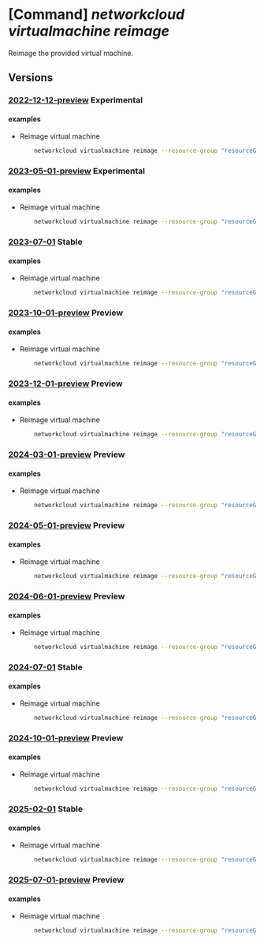 # [Command] _networkcloud virtualmachine reimage_

Reimage the provided virtual machine.

## Versions

### [2022-12-12-preview](/Resources/mgmt-plane/L3N1YnNjcmlwdGlvbnMve30vcmVzb3VyY2Vncm91cHMve30vcHJvdmlkZXJzL21pY3Jvc29mdC5uZXR3b3JrY2xvdWQvdmlydHVhbG1hY2hpbmVzL3t9L3JlaW1hZ2U=/2022-12-12-preview.xml) **Experimental**

<!-- mgmt-plane /subscriptions/{}/resourcegroups/{}/providers/microsoft.networkcloud/virtualmachines/{}/reimage 2022-12-12-preview -->

#### examples

- Reimage virtual machine
    ```bash
        networkcloud virtualmachine reimage --resource-group "resourceGroupName" --name "virtualMachineName"
    ```

### [2023-05-01-preview](/Resources/mgmt-plane/L3N1YnNjcmlwdGlvbnMve30vcmVzb3VyY2Vncm91cHMve30vcHJvdmlkZXJzL21pY3Jvc29mdC5uZXR3b3JrY2xvdWQvdmlydHVhbG1hY2hpbmVzL3t9L3JlaW1hZ2U=/2023-05-01-preview.xml) **Experimental**

<!-- mgmt-plane /subscriptions/{}/resourcegroups/{}/providers/microsoft.networkcloud/virtualmachines/{}/reimage 2023-05-01-preview -->

#### examples

- Reimage virtual machine
    ```bash
        networkcloud virtualmachine reimage --resource-group "resourceGroupName" --name "virtualMachineName"
    ```

### [2023-07-01](/Resources/mgmt-plane/L3N1YnNjcmlwdGlvbnMve30vcmVzb3VyY2Vncm91cHMve30vcHJvdmlkZXJzL21pY3Jvc29mdC5uZXR3b3JrY2xvdWQvdmlydHVhbG1hY2hpbmVzL3t9L3JlaW1hZ2U=/2023-07-01.xml) **Stable**

<!-- mgmt-plane /subscriptions/{}/resourcegroups/{}/providers/microsoft.networkcloud/virtualmachines/{}/reimage 2023-07-01 -->

#### examples

- Reimage virtual machine
    ```bash
        networkcloud virtualmachine reimage --resource-group "resourceGroupName" --name "virtualMachineName"
    ```

### [2023-10-01-preview](/Resources/mgmt-plane/L3N1YnNjcmlwdGlvbnMve30vcmVzb3VyY2Vncm91cHMve30vcHJvdmlkZXJzL21pY3Jvc29mdC5uZXR3b3JrY2xvdWQvdmlydHVhbG1hY2hpbmVzL3t9L3JlaW1hZ2U=/2023-10-01-preview.xml) **Preview**

<!-- mgmt-plane /subscriptions/{}/resourcegroups/{}/providers/microsoft.networkcloud/virtualmachines/{}/reimage 2023-10-01-preview -->

#### examples

- Reimage virtual machine
    ```bash
        networkcloud virtualmachine reimage --resource-group "resourceGroupName" --name "virtualMachineName"
    ```

### [2023-12-01-preview](/Resources/mgmt-plane/L3N1YnNjcmlwdGlvbnMve30vcmVzb3VyY2Vncm91cHMve30vcHJvdmlkZXJzL21pY3Jvc29mdC5uZXR3b3JrY2xvdWQvdmlydHVhbG1hY2hpbmVzL3t9L3JlaW1hZ2U=/2023-12-01-preview.xml) **Preview**

<!-- mgmt-plane /subscriptions/{}/resourcegroups/{}/providers/microsoft.networkcloud/virtualmachines/{}/reimage 2023-12-01-preview -->

#### examples

- Reimage virtual machine
    ```bash
        networkcloud virtualmachine reimage --resource-group "resourceGroupName" --name "virtualMachineName"
    ```

### [2024-03-01-preview](/Resources/mgmt-plane/L3N1YnNjcmlwdGlvbnMve30vcmVzb3VyY2Vncm91cHMve30vcHJvdmlkZXJzL21pY3Jvc29mdC5uZXR3b3JrY2xvdWQvdmlydHVhbG1hY2hpbmVzL3t9L3JlaW1hZ2U=/2024-03-01-preview.xml) **Preview**

<!-- mgmt-plane /subscriptions/{}/resourcegroups/{}/providers/microsoft.networkcloud/virtualmachines/{}/reimage 2024-03-01-preview -->

#### examples

- Reimage virtual machine
    ```bash
        networkcloud virtualmachine reimage --resource-group "resourceGroupName" --name "virtualMachineName"
    ```

### [2024-05-01-preview](/Resources/mgmt-plane/L3N1YnNjcmlwdGlvbnMve30vcmVzb3VyY2Vncm91cHMve30vcHJvdmlkZXJzL21pY3Jvc29mdC5uZXR3b3JrY2xvdWQvdmlydHVhbG1hY2hpbmVzL3t9L3JlaW1hZ2U=/2024-05-01-preview.xml) **Preview**

<!-- mgmt-plane /subscriptions/{}/resourcegroups/{}/providers/microsoft.networkcloud/virtualmachines/{}/reimage 2024-05-01-preview -->

#### examples

- Reimage virtual machine
    ```bash
        networkcloud virtualmachine reimage --resource-group "resourceGroupName" --name "virtualMachineName"
    ```

### [2024-06-01-preview](/Resources/mgmt-plane/L3N1YnNjcmlwdGlvbnMve30vcmVzb3VyY2Vncm91cHMve30vcHJvdmlkZXJzL21pY3Jvc29mdC5uZXR3b3JrY2xvdWQvdmlydHVhbG1hY2hpbmVzL3t9L3JlaW1hZ2U=/2024-06-01-preview.xml) **Preview**

<!-- mgmt-plane /subscriptions/{}/resourcegroups/{}/providers/microsoft.networkcloud/virtualmachines/{}/reimage 2024-06-01-preview -->

#### examples

- Reimage virtual machine
    ```bash
        networkcloud virtualmachine reimage --resource-group "resourceGroupName" --name "virtualMachineName"
    ```

### [2024-07-01](/Resources/mgmt-plane/L3N1YnNjcmlwdGlvbnMve30vcmVzb3VyY2Vncm91cHMve30vcHJvdmlkZXJzL21pY3Jvc29mdC5uZXR3b3JrY2xvdWQvdmlydHVhbG1hY2hpbmVzL3t9L3JlaW1hZ2U=/2024-07-01.xml) **Stable**

<!-- mgmt-plane /subscriptions/{}/resourcegroups/{}/providers/microsoft.networkcloud/virtualmachines/{}/reimage 2024-07-01 -->

#### examples

- Reimage virtual machine
    ```bash
        networkcloud virtualmachine reimage --resource-group "resourceGroupName" --name "virtualMachineName"
    ```

### [2024-10-01-preview](/Resources/mgmt-plane/L3N1YnNjcmlwdGlvbnMve30vcmVzb3VyY2Vncm91cHMve30vcHJvdmlkZXJzL21pY3Jvc29mdC5uZXR3b3JrY2xvdWQvdmlydHVhbG1hY2hpbmVzL3t9L3JlaW1hZ2U=/2024-10-01-preview.xml) **Preview**

<!-- mgmt-plane /subscriptions/{}/resourcegroups/{}/providers/microsoft.networkcloud/virtualmachines/{}/reimage 2024-10-01-preview -->

#### examples

- Reimage virtual machine
    ```bash
        networkcloud virtualmachine reimage --resource-group "resourceGroupName" --name "virtualMachineName"
    ```

### [2025-02-01](/Resources/mgmt-plane/L3N1YnNjcmlwdGlvbnMve30vcmVzb3VyY2Vncm91cHMve30vcHJvdmlkZXJzL21pY3Jvc29mdC5uZXR3b3JrY2xvdWQvdmlydHVhbG1hY2hpbmVzL3t9L3JlaW1hZ2U=/2025-02-01.xml) **Stable**

<!-- mgmt-plane /subscriptions/{}/resourcegroups/{}/providers/microsoft.networkcloud/virtualmachines/{}/reimage 2025-02-01 -->

#### examples

- Reimage virtual machine
    ```bash
        networkcloud virtualmachine reimage --resource-group "resourceGroupName" --name "virtualMachineName"
    ```

### [2025-07-01-preview](/Resources/mgmt-plane/L3N1YnNjcmlwdGlvbnMve30vcmVzb3VyY2Vncm91cHMve30vcHJvdmlkZXJzL21pY3Jvc29mdC5uZXR3b3JrY2xvdWQvdmlydHVhbG1hY2hpbmVzL3t9L3JlaW1hZ2U=/2025-07-01-preview.xml) **Preview**

<!-- mgmt-plane /subscriptions/{}/resourcegroups/{}/providers/microsoft.networkcloud/virtualmachines/{}/reimage 2025-07-01-preview -->

#### examples

- Reimage virtual machine
    ```bash
        networkcloud virtualmachine reimage --resource-group "resourceGroupName" --name "virtualMachineName"
    ```

